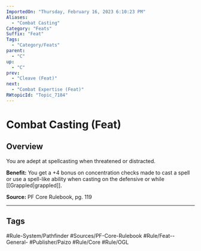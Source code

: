 ```yaml
---
ImportedOn: "Thursday, February 16, 2023 6:10:23 PM"
Aliases:
  - "Combat Casting"
Category: "Feats"
Suffix: "Feat"
Tags:
  - "Category/Feats"
parent:
  - "C"
up:
  - "C"
prev:
  - "Cleave (Feat)"
next:
  - "Combat Expertise (Feat)"
RWtopicId: "Topic_7184"
---
```

# Combat Casting (Feat)
## Overview
You are adept at spellcasting when threatened or distracted.

**Benefit:** You get a +4 bonus on concentration checks made to cast a spell or use a spell-like ability when casting on the defensive or while [[Grappled|grappled]].

**Source:** PF Core Rulebook, pg. 119


---
## Tags
#Rule-System/Pathfinder #Sources/PF-Core-Rulebook #Rule/Feat--General- #Publisher/Paizo #Rule/Core #Rule/OGL

